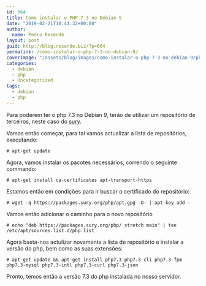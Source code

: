 ```yaml
---
id: 664
title: Como instalar o PHP 7.3 no Debian 9
date: "2019-02-21T10:41:32+00:00"
author:
  name: Pedro Resende
layout: post
guid: http://blog.resende.biz/?p=664
permalink: /como-instalar-o-php-7-3-no-debian-9/
coverImage: "/assets/blog/images/como-instalar-o-php-7-3-no-debian-9/php-logo.svg"
categories:
  - debian
  - php
  - Uncategorized
tags:
  - debian
  - php
---
```


Para poderem ter o php 7.3 no Debian 9, terão de utilizar um repositório de terceiros, neste caso do <a rel="noreferrer noopener" aria-label="sury (abre num novo separador)" href="http://www.sury.irg" target="_blank">sury</a>.

Vamos então começar, para tal vamos actualizar a lista de repositórios, executando:

`# apt-get update`

Agora, vamos instalar os pacotes necessários, correndo o seguinte commando:

`# apt-get install ca-certificates apt-transport-https`

Estamos então em condições para ir buscar o certificado do repositório:

`# wget -q https://packages.sury.org/php/apt.gpg -O- | apt-key add -`

Vamos então adicionar o caminho para o novo repositório

`# echo "deb https://packages.sury.org/php/ stretch main" | tee /etc/apt/sources.list.d/php.list`

Agora basta-nos actulizar novamente a lista de repositório e instalar a versão do php, bem como as suas extensões:

`# apt-get update && apt-get install php7.3 php7.3-cli php7.3-fpm php7.3-mysql php7.3-intl php7.3-curl php7.3-json`

Pronto, temos então a versão 7.3 do php instalada no nosso servidor.
